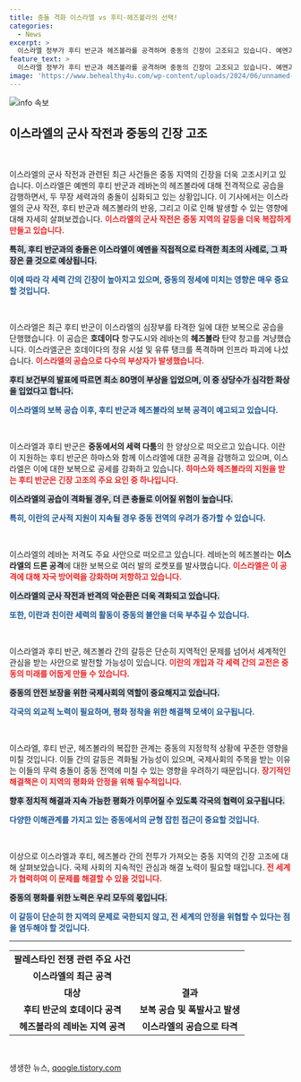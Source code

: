 ```yaml
---
title: 충돌 격화 이스라엘 vs 후티·헤즈볼라의 선택!
categories:
  - News
excerpt: >
  이스라엘 정부가 후티 반군과 헤즈볼라를 공격하며 중동의 긴장이 고조되고 있습니다. 예멘과 레바논에서의 보복 공습이 이어지면서, 이란 지원 세력과의 갈등이 전면전으로 번질까 우려됩니다. 클릭해 자세한 소식을 확인하세요!
feature_text: >
  이스라엘 정부가 후티 반군과 헤즈볼라를 공격하며 중동의 긴장이 고조되고 있습니다. 예멘과 레바논에서의 보복 공습이 이어지면서, 이란 지원 세력과의 갈등이 전면전으로 번질까 우려됩니다. 클릭해 자세한 소식을 확인하세요!
image: 'https://www.behealthy4u.com/wp-content/uploads/2024/06/unnamed-file.png'
---
```


<p><img src="https://www.behealthy4u.com/wp-content/uploads/2024/06/unnamed-file.png" alt="info 속보" /></p>

<h2 data-ke-size="size26">이스라엘의 군사 작전과 중동의 긴장 고조</h2>

<p data-ke-size="size16">&nbsp;</p>

<p>이스라엘의 군사 작전과 관련된 최근 사건들은 중동 지역의 긴장을 더욱 고조시키고 있습니다. 이스라엘은 예멘의 후티 반군과 레바논의 헤즈볼라에 대해 전격적으로 공습을 감행하면서, 두 무장 세력과의 충돌이 심화되고 있는 상황입니다. 이 기사에서는 이스라엘의 군사 작전, 후티 반군과 헤즈볼라의 반응, 그리고 이로 인해 발생할 수 있는 영향에 대해 자세히 살펴보겠습니다. <b><span style="color: #ee2323;">이스라엘의 군사 작전은 중동 지역의 갈등을 더욱 복잡하게 만들고 있습니다.</span></b> </p>

<p><b><span style="background-color: #21538527;">특히, 후티 반군과의 충돌은 이스라엘이 예멘을 직접적으로 타격한 최초의 사례로, 그 파장은 클 것으로 예상됩니다.</span></b> </p>

<p><b><span style="color: #1a5490;">이에 따라 각 세력 간의 긴장이 높아지고 있으며, 중동의 정세에 미치는 영향은 매우 중요할 것입니다.</span></b></p>

<p data-ke-size="size16">&nbsp;</p>

<p>이스라엘은 최근 후티 반군이 이스라엘의 심장부를 타격한 일에 대한 보복으로 공습을 단행했습니다. 이 공습은 <b>호데이다</b> 항구도시와 레바논의 <b>헤즈볼라</b> 탄약 창고를 겨냥했습니다. 이스라엘군은 호데이다의 정유 시설 및 유류 탱크를 폭격하며 인프라 파괴에 나섰습니다. <b><span style="color: #ee2323;">이스라엘의 공습으로 다수의 부상자가 발생했습니다.</span></b></p>

<p><b><span style="background-color: #21538527;">후티 보건부의 발표에 따르면 최소 80명이 부상을 입었으며, 이 중 상당수가 심각한 화상을 입었다고 합니다.</span></b> </p>

<p><b><span style="color: #1a5490;">이스라엘의 보복 공습 이후, 후티 반군과 헤즈볼라의 보복 공격이 예고되고 있습니다.</span></b></p>

<p data-ke-size="size16">&nbsp;</p>

<p>이스라엘과 후티 반군은 <b>중동에서의 세력 다툼</b>의 한 양상으로 떠오르고 있습니다. 이란이 지원하는 후티 반군은 하마스와 함께 이스라엘에 대한 공격을 감행하고 있으며, 이스라엘은 이에 대한 보복으로 공세를 강화하고 있습니다. <b><span style="color: #ee2323;">하마스와 헤즈볼라의 지원을 받는 후티 반군은 긴장 고조의 주요 요인 중 하나입니다.</span></b> </p>

<p><b><span style="background-color: #21538527;">이스라엘의 공습이 격화될 경우, 더 큰 충돌로 이어질 위험이 높습니다.</span></b></p>

<p><b><span style="color: #1a5490;">특히, 이란의 군사적 지원이 지속될 경우 중동 전역의 우려가 증가할 수 있습니다.</span></b></p>

<p data-ke-size="size16">&nbsp;</p>

<p>이스라엘의 레바논 저격도 주요 사안으로 떠오르고 있습니다. 레바논의 헤즈볼라는 <b>이스라엘의 드론 공격</b>에 대한 보복으로 여러 발의 로켓포를 발사했습니다. <b><span style="color: #ee2323;">이스라엘은 이 공격에 대해 자국 방어력을 강화하며 저항하고 있습니다.</span></b> </p>

<p><b><span style="background-color: #21538527;">이스라엘의 군사 작전과 반격의 악순환은 더욱 격화되고 있습니다.</span></b></p>

<p><b><span style="color: #1a5490;">또한, 이란과 친이란 세력의 활동이 중동의 불안을 더욱 부추길 수 있습니다.</span></b></p>

<p data-ke-size="size16">&nbsp;</p>

<p>이스라엘과 후티 반군, 헤즈볼라 간의 갈등은 단순히 지역적인 문제를 넘어서 세계적인 관심을 받는 사안으로 발전할 가능성이 있습니다. <b><span style="color: #ee2323;">이란의 개입과 각 세력 간의 교전은 중동의 미래를 어둡게 만들 수 있습니다.</span></b> </p>

<p><b><span style="background-color: #21538527;">중동의 안전 보장을 위한 국제사회의 역할이 중요해지고 있습니다.</span></b></p>

<p><b><span style="color: #1a5490;">각국의 외교적 노력이 필요하며, 평화 정착을 위한 해결책 모색이 요구됩니다.</span></b></p>

<p data-ke-size="size16">&nbsp;</p>

<p>이스라엘, 후티 반군, 헤즈볼라의 복잡한 관계는 중동의 지정학적 상황에 꾸준한 영향을 미칠 것입니다. 이들 간의 갈등은 격화될 가능성이 있으며, 국제사회의 주목을 받는 이유는 이들의 무력 충돌이 중동 전역에 미칠 수 있는 영향을 우려하기 때문입니다. <b><span style="color: #ee2323;">장기적인 해결책은 이 지역의 평화와 안정을 위해 필수적입니다.</span></b> </p>

<p><b><span style="background-color: #21538527;">향후 정치적 해결과 지속 가능한 평화가 이루어질 수 있도록 각국의 협력이 요구됩니다.</span></b></p>

<p><b><span style="color: #1a5490;">다양한 이해관계를 가지고 있는 중동에서의 균형 잡힌 접근이 중요할 것입니다.</span></b></p>

<p data-ke-size="size16">&nbsp;</p>

<p>이상으로 이스라엘과 후티, 헤즈볼라 간의 전투가 가져오는 중동 지역의 긴장 고조에 대해 살펴보았습니다. 국제 사회의 지속적인 관심과 해결 노력이 필요할 때입니다. <b><span style="color: #ee2323;">전 세계가 협력하여 이 문제를 해결할 수 있을 것입니다.</span></b> </p>

<p><b><span style="background-color: #21538527;">중동의 평화를 위한 노력은 우리 모두의 몫입니다.</span></b> </p>

<p><b><span style="color: #1a5490;">이 갈등이 단순히 한 지역의 문제로 국한되지 않고, 전 세계의 안정을 위협할 수 있다는 점을 염두해야 할 것입니다.</span></b></p>

<hr>

<table style="width: 100%;">
<tr>
<td style="text-align: center; height: 17px;"><b>팔레스타인 전쟁 관련 주요 사건</b></td>
</tr>
<tr>
<td style="text-align: center; height: 17px;"><b>이스라엘의 최근 공격</b></td>
</tr>
<tr>
<td style="text-align: center; height: 17px;"><b>대상</b></td>
<td style="text-align: center; height: 17px;"><b>결과</b></td>
</tr>
<tr>
<td style="text-align: center; height: 17px;"><b>후티 반군의 호데이다 공격</b></td>
<td style="text-align: center; height: 17px;"><b>보복 공습 및 폭발사고 발생</b></td>
</tr>
<tr>
<td style="text-align: center; height: 17px;"><b>헤즈볼라의 레바논 지역 공격</b></td>
<td style="text-align: center; height: 17px;"><b>이스라엘의 공습으로 타격</b></td>
</tr>
</table> 

<p data-ke-size="size16">&nbsp;</p>
생생한 뉴스, <a href="https://qoogle.tistory.com" rel="dofollow">qoogle.tistory.com</a>


